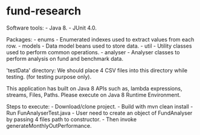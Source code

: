 # fund-research

Software tools:
    - Java 8.
    - JUnit 4.0.

Packages:
    - enums - Enumerated indexes used to extract values from each row.
    - models - Data model beans used to store data.
    - util - Utility classes used to perform common operations.
    - analyser - Analyser classes to perform analysis on fund and benchmark data.

'testData' directory: We should place 4 CSV files into this directory while testing. (for testing purpose only).

This application has built on Java 8 APIs such as, lambda expressions, streams, Files, Paths.
Please execute on Java 8 Runtime Environment.

Steps to execute:
    - Download/clone project.
    - Build with mvn clean install
    - Run FunAnalyserTest.java
    - User need to create an object of FundAnalyser by passing 4 files path to constructor.
    - Then invoke generateMonthlyOutPerformance.